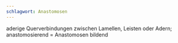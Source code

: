 ```yaml
---
schlagwort: Anastomosen
---
```

aderige Querverbindungen zwischen Lamellen, Leisten oder Adern; anastomosierend = Anastomosen bildend

